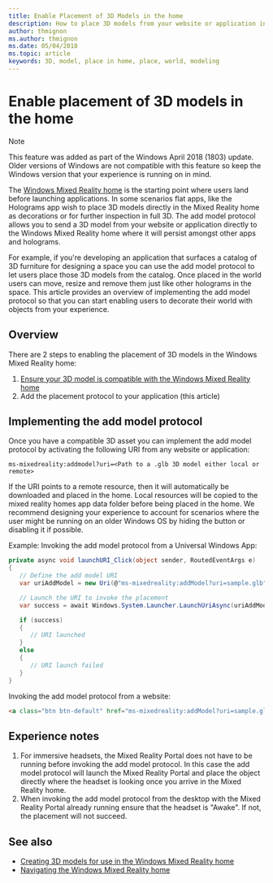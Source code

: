 ```yaml
---
title: Enable Placement of 3D Models in the home
description: How to place 3D models from your website or application in the Windows Mixed Reality home 
author: thmignon
ms.author: thmignon
ms.date: 05/04/2018
ms.topic: article
keywords: 3D, model, place in home, place, world, modeling
---
```



# Enable placement of 3D models in the home

> [!NOTE]
> This feature was added as part of the Windows April 2018 (1803) update. Older versions of Windows are not compatible with this feature so keep the Windows version that your experience is running on in mind. 

The [Windows Mixed Reality home](navigating-the-windows-mixed-reality-home.md) is the starting point where users land before launching applications. In some scenarios flat apps, like the Holograms app wish to place 3D models directly in the Mixed Reality home as decorations or for further inspection in full 3D. The add model protocol allows you to send a 3D model from your website or application directly to the Windows Mixed Reality home where it will persist amongst other apps and holograms. 

For example, if you're developing an application that surfaces a catalog of 3D furniture for designing a space you can use the add model protocol to let users place those 3D models from the catalog. Once placed in the world users can move, resize and remove them just like other holograms in the space. This article provides an overview of implementing the add model protocol so that you can start enabling users to decorate their world with objects from your experience.

## Overview
There are 2 steps to enabling the placement of 3D models in the Windows Mixed Reality home:
1. [Ensure your 3D model is compatible with the Windows Mixed Reality home](creating-3d-models-for-use-in-the-windows-mixed-reality-home.md)
2. Add the placement protocol to your application (this article)

## Implementing the add model protocol
Once you have a compatible 3D asset you can implement the add model protocol by activating the following URI from any website or application:
```note
ms-mixedreality:addmodel?uri=<Path to a .glb 3D model either local or remote>
```
If the URI points to a remote resource, then it will automatically be downloaded and placed in the home. Local resources will be copied to the mixed reality homes app data folder before being placed in the home. We recommend designing your experience to account for scenarios where the user might be running on an older Windows OS by hiding the button or disabling it if possible. 

Example: Invoking the add model protocol from a Universal Windows App:

```C#
private async void launchURI_Click(object sender, RoutedEventArgs e)
{
   // Define the add model URI
   var uriAddModel = new Uri(@"ms-mixedreality:addModel?uri=sample.glb");

   // Launch the URI to invoke the placement
   var success = await Windows.System.Launcher.LaunchUriAsync(uriAddModel);

   if (success)
   {
      // URI launched
   }
   else
   {
      // URI launch failed
   }
}
```

Invoking the add model protocol from a website:
```html
<a class="btn btn-default" href="ms-mixedreality:addModel?uri=sample.glb"> Place 3D Model </a>
```

## Experience notes
1. For immersive headsets, the Mixed Reality Portal does not have to be running before invoking the add model protocol. In this case the add model protocol will launch the Mixed Reality Portal and place the object directly where the headset is looking once you arrive in the Mixed Reality home. 
2. When invoking the add model protocol from the desktop with the Mixed Reality Portal already running ensure that the headset is "Awake". If not, the placement will not succeed. 

## See also
* [Creating 3D models for use in the Windows Mixed Reality home](creating-3d-models-for-use-in-the-windows-mixed-reality-home.md)
* [Navigating the Windows Mixed Reality home](navigating-the-windows-mixed-reality-home.md)
